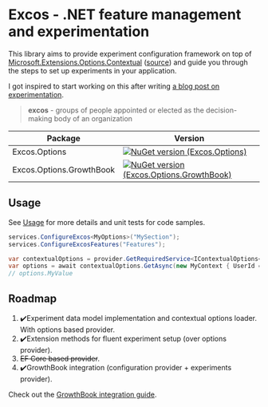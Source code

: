 # Excos - .NET feature management and experimentation

This library aims to provide experiment configuration framework on top of [Microsoft.Extensions.Options.Contextual](https://www.nuget.org/packages/Microsoft.Extensions.Options.Contextual) ([source](https://github.com/dotnet/extensions/tree/main/src/Libraries/Microsoft.Extensions.Options.Contextual)) and guide you through the steps to set up experiments in your application.

I got inspired to start working on this after writing [a blog post on experimentation](https://devblog.dziubiak.pl/web/02-experimentation/).

> **excos** - groups of people appointed or elected as the decision-making body of an organization

| Package | Version |
| ------- | ------- |
| Excos.Options            | [![NuGet version (Excos.Options)](https://img.shields.io/nuget/v/Excos.Options.svg)](https://www.nuget.org/packages/Excos.Options/) |
| Excos.Options.GrowthBook | [![NuGet version (Excos.Options.GrowthBook)](https://img.shields.io/nuget/v/Excos.Options.GrowthBook.svg)](https://www.nuget.org/packages/Excos.Options.GrowthBook/) |

## Usage

See [Usage](docs/Usage.md) for more details and unit tests for code samples.

```csharp
services.ConfigureExcos<MyOptions>("MySection");
services.ConfigureExcosFeatures("Features");

var contextualOptions = provider.GetRequiredService<IContextualOptions<MyOptions, MyContext>>();
var options = await contextualOptions.GetAsync(new MyContext { UserId = "deadbeef" }, default);
// options.MyValue
```

## Roadmap

1. ✔️Experiment data model implementation and contextual options loader. With options based provider.
2. ✔️Extension methods for fluent experiment setup (over options provider).
3. ~~EF Core based provider~~.
4. ✔️GrowthBook integration (configuration provider + experiments provider).

Check out the [GrowthBook integration guide](docs/GrowthBookGuide.md).
